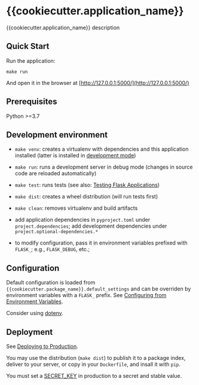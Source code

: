 # {{cookiecutter.application_name}}

{{cookiecutter.application_name}} description

## Quick Start

Run the application:

    make run

And open it in the browser at [http://127.0.0.1:5000/](http://127.0.0.1:5000/)

## Prerequisites

Python >=3.7

## Development environment

 - `make venv`: creates a virtualenv with dependencies and this application
   installed (latter is installed in [development mode](http://setuptools.readthedocs.io/en/latest/setuptools.html#development-mode))

 - `make run`: runs a development server in debug mode (changes in source code
   are reloaded automatically)

 - `make test`: runs tests (see also: [Testing Flask Applications](https://flask.palletsprojects.com/en/2.1.x/testing/))

 - `make dist`: creates a wheel distribution (will run tests first)

 - `make clean`: removes virtualenv and build artifacts

 - add application dependencies in `pyproject.toml` under `project.dependencies`;
   add development dependencies under `project.optional-dependencies.*`

 - to modify configuration, pass it in environment variables prefixed with
   `FLASK_`; e.g., `FLASK_DEBUG`, etc.;

## Configuration

Default configuration is loaded from `{{cookiecutter.package_name}}.default_settings` and can be
overriden by environment variables with a `FLASK_` prefix. See
[Configuring from Environment Variables](https://flask.palletsprojects.com/en/2.1.x/config/#configuring-from-environment-variables).

Consider using
[dotenv](https://flask.palletsprojects.com/en/2.1.x/cli/#environment-variables-from-dotenv).

## Deployment

See [Deploying to Production](https://flask.palletsprojects.com/en/2.1.x/deploying/).

You may use the distribution (`make dist`) to publish it to a package index,
deliver to your server, or copy in your `Dockerfile`, and insall it with `pip`.

You must set a
[SECRET_KEY](https://flask.palletsprojects.com/en/2.1.x/tutorial/deploy/#configure-the-secret-key)
in production to a secret and stable value.
